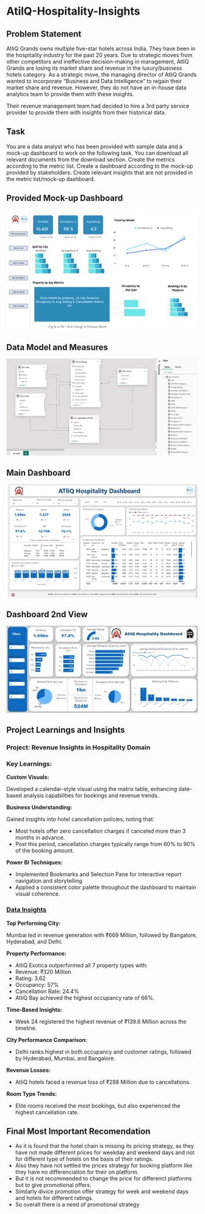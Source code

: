 # AtilQ-Hospitality-Insights

## Problem Statement

AtliQ Grands owns multiple five-star hotels across India. They have been in the hospitality industry for the past 20 years. Due to strategic moves from other competitors and ineffective decision-making in management, AtliQ Grands are losing its market share and revenue in the luxury/business hotels category. As a strategic move, the managing director of AtliQ Grands wanted to incorporate “Business and Data Intelligence” to regain their market share and revenue. However, they do not have an in-house data analytics team to provide them with these insights.

Their revenue management team had decided to hire a 3rd party service provider to provide them with insights from their historical data.
## Task

You are a data analyst who has been provided with sample data and a mock-up dashboard to work on the following task. You can download all relevant documents from the download section.
Create the metrics according to the metric list.
Create a dashboard according to the mock-up provided by stakeholders.
Create relevant insights that are not provided in the metric list/mock-up dashboard.

## Provided Mock-up Dashboard

![Mock-up-Dashboard](Resources/mock-up-dashboard.png)


## Data Model and Measures

![Model-and-Meashures](Resources/Model-and-Measures.jpg)


## Main Dashboard

![Main-Dashboard](Resources/main-dashboard.jpg)



## Dashboard 2nd View

![Model-and-Meashures](Resources/dashboard-2.jpg)




## Project Learnings and Insights

### Project: Revenue Insights in Hospitality Domain

### Key Learnings:

**Custom Visuals:**

Developed a calendar-style visual using the matrix table, enhancing date-based analysis capabilities for bookings and revenue trends.

**Business Understanding:**

Gained insights into hotel cancellation policies, noting that:
- Most hotels offer zero cancellation charges if canceled more than 3 months in advance.
- Post this period, cancellation charges typically range from 60% to 90% of the booking amount.

**Power BI Techniques:**

- Implemented Bookmarks and Selection Pane for interactive report navigation and storytelling.
- Applied a consistent color palette throughout the dashboard to maintain visual coherence.

<h3><u>Data Insights</u></h3>

**Top Performing City:**

Mumbai led in revenue generation with ₹669 Million, followed by Bangalore, Hyderabad, and Delhi.

**Property Performance:**

- AtliQ Exotica outperformed all 7 property types with:
- Revenue: ₹320 Million
- Rating: 3.62
- Occupancy: 57%
- Cancellation Rate: 24.4%
- AtliQ Bay achieved the highest occupancy rate of 66%.

**Time-Based Insights:**

- Week 24 registered the highest revenue of ₹139.6 Million across the timeline.

**City Performance Comparison:**

- Delhi ranks highest in both occupancy and customer ratings, followed by Hyderabad, Mumbai, and Bangalore.

**Revenue Losses:**

- AtliQ hotels faced a revenue loss of ₹298 Million due to cancellations.

**Room Type Trends:**
- Elite rooms received the most bookings, but also experienced the highest cancellation rate.

## Final Most Important Recomendation
- As it is found that the hotel chain is missing its pricing strategy, as they have not made different prices for weekday and weekend days and not for different type of hotels on the basis of their ratings.
- Also they have not settled the prices strategy for booking platform like they have no differenciation for their on platform.
- But it is not recommended to change the price for differenct platforms but to give promotional offers.
- Similarly divice promotion offer strategy for week and weekend days and hotels for different ratings.
- So overall there is a need of promotional strategy
